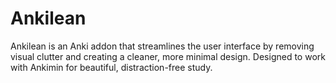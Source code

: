 # Ankilean
Ankilean is an Anki addon that streamlines the user interface by removing visual clutter and creating a cleaner, more minimal design. Designed to work with Ankimin for beautiful, distraction-free study.
